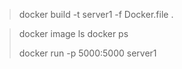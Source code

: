 
>  docker build -t server1 -f Docker.file .

> docker image ls
> docker ps
>
> docker run -p 5000:5000 server1
> 
